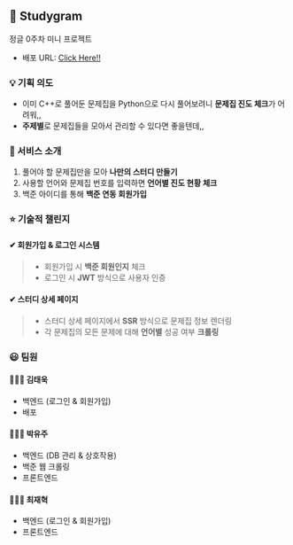 ## 📕 Studygram
정글 0주차 미니 프로젝트
- 배포 URL: [Click Here!!]()
  
### 💡 기획 의도
- 이미 C++로 풀어둔 문제집을 Python으로 다시 풀어보려니 **문제집 진도 체크**가 어려워,,
- **주제별**로 문제집들을 모아서 관리할 수 있다면 좋을텐데,,

### 📎 서비스 소개
1. 풀어야 할 문제집만을 모아 **나만의 스터디 만들기**
2. 사용할 언어와 문제집 번호를 입력하면 **언어별 진도 현황 체크**
3. 백준 아이디를 통해 **백준 연동 회원가입**

### ⭐️ 기술적 챌린지
#### ✔ 회원가입 & 로그인 시스템
  > - 회원가입 시 **백준 회원인지** 체크
  > - 로그인 시 **JWT** 방식으로 사용자 인증

#### ✔ 스터디 상세 페이지
  > - 스터디 상세 페이지에서 **SSR** 방식으로 문제집 정보 렌더링
  > - 각 문제집의 모든 문제에 대해 **언어별** 성공 여부 **크롤링** 

### 😃 팀원
#### 🧑🏻‍💻 김태욱
- 백엔드 (로그인 & 회원가입)
- 배포
#### 👩🏻‍💻 박유주
- 백엔드 (DB 관리 & 상호작용)
- 백준 웹 크롤링
- 프론트엔드
#### 🧑🏻‍💻 최재혁
- 백엔드 (로그인 & 회원가입)
- 프론트엔드
